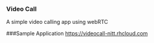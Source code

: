 ### Video Call
A simple video calling app using webRTC

###Sample Application
https://videocall-nitt.rhcloud.com
